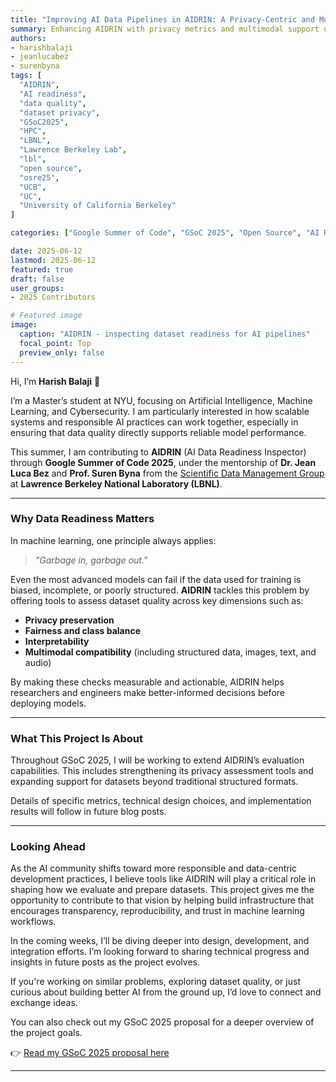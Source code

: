 ```yaml
---
title: "Improving AI Data Pipelines in AIDRIN: A Privacy-Centric and Multimodal Expansion"
summary: Enhancing AIDRIN with privacy metrics and multimodal support under mentorship from LBNL researchers as part of GSoC 2025.
authors: 
- harishbalaji
- jeanlucabez
- surenbyna
tags: [
  "AIDRIN",
  "AI readiness",
  "data quality",
  "dataset privacy",
  "GSoC2025",
  "HPC",
  "LBNL",
  "Lawrence Berkeley Lab",
  "lbl",
  "open source",
  "osre25",
  "UCB",
  "UC",
  "University of California Berkeley"
]

categories: ["Google Summer of Code", "GSoC 2025", "Open Source", "AI Readiness"]

date: 2025-06-12
lastmod: 2025-06-12
featured: true
draft: false
user_groups:
- 2025 Contributors

# Featured image
image:
  caption: "AIDRIN - inspecting dataset readiness for AI pipelines"
  focal_point: Top
  preview_only: false
---
```


Hi, I’m **Harish Balaji** 👋

I’m a Master’s student at NYU, focusing on Artificial Intelligence, Machine Learning, and Cybersecurity. I am particularly interested in how scalable systems and responsible AI practices can work together, especially in ensuring that data quality directly supports reliable model performance.

This summer, I am contributing to **AIDRIN** (AI Data Readiness Inspector) through **Google Summer of Code 2025**, under the mentorship of **Dr. Jean Luca Bez** and **Prof. Suren Byna** from the [Scientific Data Management Group](https://crd.lbl.gov/divisions/scidata/sdm/) at **Lawrence Berkeley National Laboratory (LBNL)**.

---

### Why Data Readiness Matters

In machine learning, one principle always applies:  
> *"Garbage in, garbage out."*

Even the most advanced models can fail if the data used for training is biased, incomplete, or poorly structured. **AIDRIN** tackles this problem by offering tools to assess dataset quality across key dimensions such as:

- **Privacy preservation**
- **Fairness and class balance**
- **Interpretability**
- **Multimodal compatibility** (including structured data, images, text, and audio)

By making these checks measurable and actionable, AIDRIN helps researchers and engineers make better-informed decisions before deploying models.

---

### What This Project Is About

Throughout GSoC 2025, I will be working to extend AIDRIN’s evaluation capabilities. This includes strengthening its privacy assessment tools and expanding support for datasets beyond traditional structured formats.

Details of specific metrics, technical design choices, and implementation results will follow in future blog posts.

---

### Looking Ahead

As the AI community shifts toward more responsible and data-centric development practices, I believe tools like AIDRIN will play a critical role in shaping how we evaluate and prepare datasets. This project gives me the opportunity to contribute to that vision by helping build infrastructure that encourages transparency, reproducibility, and trust in machine learning workflows.

In the coming weeks, I’ll be diving deeper into design, development, and integration efforts. I’m looking forward to sharing technical progress and insights in future posts as the project evolves.

If you're working on similar problems, exploring dataset quality, or just curious about building better AI from the ground up, I’d love to connect and exchange ideas.

You can also check out my GSoC 2025 proposal for a deeper overview of the project goals.

👉 [Read my GSoC 2025 proposal here](https://drive.google.com/file/d/1RUyU2fHkc8GZ9vTj5SUr6jj84ZaRUvNt/view)

---


